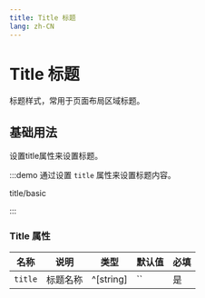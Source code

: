 ```yaml
---
title: Title 标题
lang: zh-CN
---
```


# Title 标题

标题样式，常用于页面布局区域标题。

## 基础用法

设置title属性来设置标题。

:::demo 通过设置 `title` 属性来设置标题内容。

title/basic

:::

### Title 属性

| 名称         | 说明             | 类型                          | 默认值     | 必填 |
| ---------- | -------------- | --------------------------- | ------- | -- |
| `title`   | 标题名称           | ^[string]                   | ``     | 是  |

